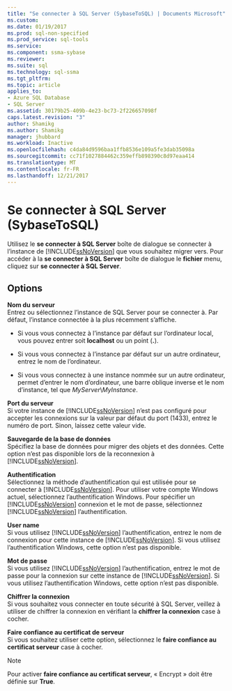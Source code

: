 ```yaml
---
title: "Se connecter à SQL Server (SybaseToSQL) | Documents Microsoft"
ms.custom: 
ms.date: 01/19/2017
ms.prod: sql-non-specified
ms.prod_service: sql-tools
ms.service: 
ms.component: ssma-sybase
ms.reviewer: 
ms.suite: sql
ms.technology: sql-ssma
ms.tgt_pltfrm: 
ms.topic: article
applies_to:
- Azure SQL Database
- SQL Server
ms.assetid: 30179b25-409b-4e23-bc73-2f226657098f
caps.latest.revision: "3"
author: Shamikg
ms.author: Shamikg
manager: jhubbard
ms.workload: Inactive
ms.openlocfilehash: c4da84d9596baa1ffb8536e109a5fe3dab35098a
ms.sourcegitcommit: cc71f1027884462c359effb898390c8d97eaa414
ms.translationtype: MT
ms.contentlocale: fr-FR
ms.lasthandoff: 12/21/2017
---
```

# <a name="connect-to-sql-server-sybasetosql"></a>Se connecter à SQL Server (SybaseToSQL)
Utilisez le **se connecter à SQL Server** boîte de dialogue se connecter à l’instance de [!INCLUDE[ssNoVersion](../../includes/ssnoversion_md.md)] que vous souhaitez migrer vers. Pour accéder à la **se connecter à SQL Server** boîte de dialogue le **fichier** menu, cliquez sur **se connecter à SQL Server**.  
  
## <a name="options"></a>Options  
**Nom du serveur**  
Entrez ou sélectionnez l’instance de SQL Server pour se connecter à. Par défaut, l’instance connectée à la plus récemment s’affiche.  
  
-   Si vous vous connectez à l’instance par défaut sur l’ordinateur local, vous pouvez entrer soit **localhost** ou un point (**.**).  
  
-   Si vous vous connectez à l’instance par défaut sur un autre ordinateur, entrez le nom de l’ordinateur.  
  
-   Si vous vous connectez à une instance nommée sur un autre ordinateur, permet d’entrer le nom d’ordinateur, une barre oblique inverse et le nom d’instance, tel que *MyServer*\\*MyInstance*.  
  
**Port du serveur**  
Si votre instance de [!INCLUDE[ssNoVersion](../../includes/ssnoversion_md.md)] n’est pas configuré pour accepter les connexions sur la valeur par défaut du port (1433), entrez le numéro de port. Sinon, laissez cette valeur vide.  
  
**Sauvegarde de la base de données**  
Spécifiez la base de données pour migrer des objets et des données. Cette option n’est pas disponible lors de la reconnexion à [!INCLUDE[ssNoVersion](../../includes/ssnoversion_md.md)].  
  
**Authentification**  
Sélectionnez la méthode d’authentification qui est utilisée pour se connecter à [!INCLUDE[ssNoVersion](../../includes/ssnoversion_md.md)]. Pour utiliser votre compte Windows actuel, sélectionnez l’authentification Windows. Pour spécifier un [!INCLUDE[ssNoVersion](../../includes/ssnoversion_md.md)] connexion et le mot de passe, sélectionnez [!INCLUDE[ssNoVersion](../../includes/ssnoversion_md.md)] l’authentification.  
  
**User name**  
Si vous utilisez [!INCLUDE[ssNoVersion](../../includes/ssnoversion_md.md)] l’authentification, entrez le nom de connexion pour cette instance de [!INCLUDE[ssNoVersion](../../includes/ssnoversion_md.md)]. Si vous utilisez l’authentification Windows, cette option n’est pas disponible.  
  
**Mot de passe**  
Si vous utilisez [!INCLUDE[ssNoVersion](../../includes/ssnoversion_md.md)] l’authentification, entrez le mot de passe pour la connexion sur cette instance de [!INCLUDE[ssNoVersion](../../includes/ssnoversion_md.md)]. Si vous utilisez l’authentification Windows, cette option n’est pas disponible.  
  
**Chiffrer la connexion**  
Si vous souhaitez vous connecter en toute sécurité à SQL Server, veillez à utiliser de chiffrer la connexion en vérifiant la **chiffrer la connexion** case à cocher.  
  
**Faire confiance au certificat de serveur**  
Si vous souhaitez utiliser cette option, sélectionnez le **faire confiance au certificat serveur** case à cocher.  
  
> [!NOTE]  
> Pour activer **faire confiance au certificat serveur**, « Encrypt » doit être définie sur **True**.  
  
